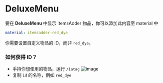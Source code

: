 # DeluxeMenu

要在 **DeluxeMenu** 中显示 ItemsAdder 物品，你可以添加此内容至 material 中

```yaml
material: itemsadder-red_dye
```

你需要设置自定义物品的 ID，而非 `red_dye`。

### 如何获得 ID？

* 手持你想使用的物品，运行 `/iatag` ![image](https://github.com/LoneDev6/Wiki-ItemsAdder/assets/114158743/9af34ddf-2ad4-40f0-9b14-c77125e57a3b)
* 复制 `id` 的名称，例如 `red_dye`
